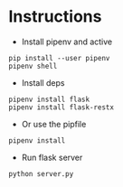 # Instructions

- Install pipenv and active

```
pip install --user pipenv
pipenv shell  
```

- Install deps

```
pipenv install flask
pipenv install flask-restx
```

- Or use the pipfile

```
pipenv install
```

- Run flask server

```
python server.py
```